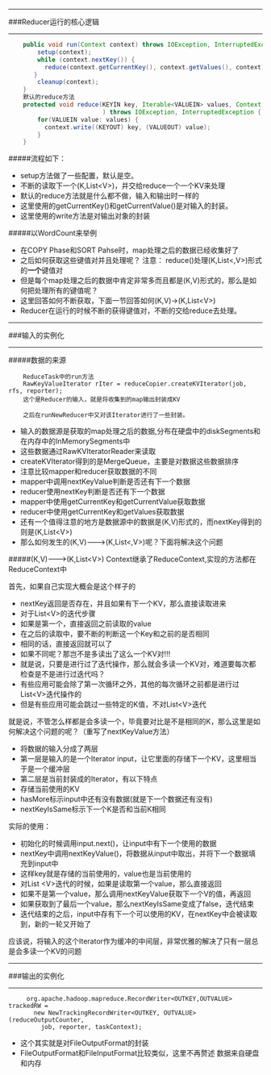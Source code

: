 ***
###Reducer运行的核心逻辑
***
```java
    public void run(Context context) throws IOException, InterruptedException {
        setup(context);
        while (context.nextKey()) {
          reduce(context.getCurrentKey(), context.getValues(), context);
       }
        cleanup(context);
    }
    默认的reduce方法
    protected void reduce(KEYIN key, Iterable<VALUEIN> values, Context context
                          ) throws IOException, InterruptedException {
        for(VALUEIN value: values) {
          context.write((KEYOUT) key, (VALUEOUT) value);
        }
    }
```
#####流程如下：
* setup方法做了一些配置，默认是空。
* 不断的读取下一个(K,List&lt;V>)，并交给reduce一个一个KV来处理
* 默认的reduce方法就是什么都不做，输入和输出时一样的
* 这里使用的getCurrentKey()和getCurrentValue()是对输入的封装。
* 这里使用的write方法是对输出对象的封装

#####以WordCount来举例
* 在COPY Phase和SORT Pahse时，map处理之后的数据已经收集好了
* 之后如何获取这些键值对并且处理呢？  注意： reduce()处理(K,List&lt;,V>)形式的**一个**键值对
* 但是每个map处理之后的数据中肯定非常多而且都是(K,V)形式的，那么是如何把处理所有的键值呢？
* 这里回答如何不断获取，下面一节回答如何(K,V)->(K,List&lt;V>)
* Reducer在运行的时候不断的获得键值对，不断的交给reduce去处理。

***
###输入的实例化
***
#####数据的来源
```
    ReduceTask中的run方法
    RawKeyValueIterator rIter = reduceCopier.createKVIterator(job, rfs, reporter);
    这个是Reducer的输入，就是将收集到的map输出封装成KV

    之后在runNewReducer中又对该Iterator进行了一些封装。
```
* 输入的数据源是获取的map处理之后的数据,分布在硬盘中的diskSegments和在内存中的InMemorySegments中
* 这些数据通过RawKVIteratorReader来读取
* createKVIterator得到的是MergeQueue，主要是对数据这些数据排序
* 注意比较mapper和reducer获取数据的不同
 * mapper中调用nextKeyValue判断是否还有下一个数据
 * reducer使用nextKey判断是否还有下一个数据
 * mapper中使用getCurrentKey和getCurrentValue获取数据
 * reducer中使用getCurrentKey和getValues获取数据
* 还有一个值得注意的地方是数据源中的数据是(K,V)形式的，而nextKey得到的则是(K,List&lt;V>)
* 那么如何发生的(K,V)--->(K,List&lt;,V>)呢？下面将解决这个问题

#####(K,V)--->(K,List&lt;V>)
Context继承了ReduceContext,实现的方法都在ReduceContext中

首先，如果自己实现大概会是这个样子的

* nextKey返回是否存在，并且如果有下一个KV，那么直接读取进来
* 对于List&lt;V>的迭代步骤
 * 如果是第一个，直接返回之前读取的value
 * 在之后的读取中，要不断的判断这一个Key和之前的是否相同
 * 相同的话，直接返回就可以了
 * 如果不同呢？那岂不是多读出了这么一个KV对!!!
* 就是说，只要是进行过了迭代操作，那么就会多读一个KV对，难道要每次都检查是不是进行过迭代吗？
 * 有些应用可能会除了第一次循环之外，其他的每次循环之前都是进行过List&lt;V>迭代操作的
 * 但是有些应用可能会跳过一些特定的K值，不对List&lt;V>迭代

就是说，不管怎么样都是会多读一个，毕竟要对比是不是相同的K，那么这里是如何解决这个问题的呢？（重写了nextKeyValue方法）

* 将数据的输入分成了两层
* 第一层是输入的是一个Iterator input，让它里面的存储下一个KV，这里相当于是一个缓冲层
* 第二层是当前封装成的Iterator，有以下特点
 * 存储当前使用的KV
 * hasMore标示input中还有没有数据(就是下一个数据还有没有)
 * nextKeyIsSame标示下一个K是否和当前K相同

实际的使用：

* 初始化的时候调用input.next()，让input中有下一个使用的数据
* nextKey中调用nextKeyValue()，将数据从input中取出，并将下一个数据填充到input中
 * 这样key就是存储的当前使用的，value也是当前使用的
 * 对List &lt;V>迭代的时候，如果是读取第一个value，那么直接返回
 * 如果不是第一个value，那么调用nextKeyValue获取下一个V的值，再返回
 * 如果获取到了最后一个value，那么nextKeyIsSame变成了false，迭代结束
* 迭代结束的之后，input中存有下一个可以使用的KV，在nextKey中会被读取到，新的一轮又开始了

应该说，将输入的这个Iterator作为缓冲的中间层，非常优雅的解决了只有一层总是会多读一个KV的问题

***
###输出的实例化
***
```
     org.apache.hadoop.mapreduce.RecordWriter<OUTKEY,OUTVALUE> trackedRW = 
       new NewTrackingRecordWriter<OUTKEY, OUTVALUE>(reduceOutputCounter,
         job, reporter, taskContext);
```
* 这个其实就是对FileOutputFormat的封装
* FileOutputFormat和FileInputFormat比较类似，这里不再赘述
数据来自硬盘和内存
